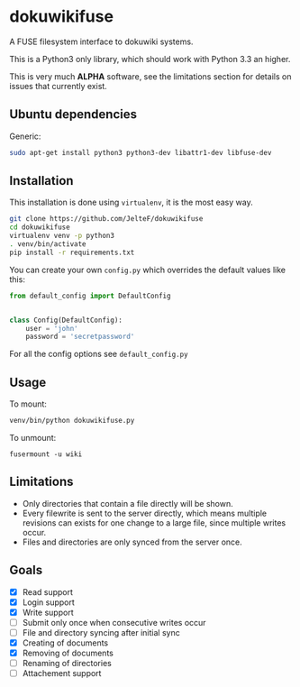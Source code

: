 # dokuwikifuse
A FUSE filesystem interface to dokuwiki systems.

This is a Python3 only library, which should work with Python 3.3 an higher.

This is very much **ALPHA** software, see the limitations section for details on
issues that currently exist.


## Ubuntu dependencies
Generic:
```bash
sudo apt-get install python3 python3-dev libattr1-dev libfuse-dev
```

## Installation
This installation is done using `virtualenv`, it is the most easy way.
```bash
git clone https://github.com/JelteF/dokuwikifuse
cd dokuwikifuse
virtualenv venv -p python3
. venv/bin/activate
pip install -r requirements.txt
```

You can create your own `config.py` which overrides the default values like
this:

```python
from default_config import DefaultConfig


class Config(DefaultConfig):
    user = 'john'
    password = 'secretpassword'
```

For all the config options see `default_config.py`

## Usage
To mount:
```bash
venv/bin/python dokuwikifuse.py
```
To unmount:
```
fusermount -u wiki
```

## Limitations
- Only directories that contain a file directly will be shown.
- Every filewrite is sent to the server directly, which means multiple revisions
    can exists for one change to a large file, since multiple writes occur.
- Files and directories are only synced from the server once.

## Goals
- [x] Read support
- [x] Login support
- [x] Write support
- [ ] Submit only once when consecutive writes occur
- [ ] File and directory syncing after initial sync
- [x] Creating of documents
- [x] Removing of documents
- [ ] Renaming of directories
- [ ] Attachement support
